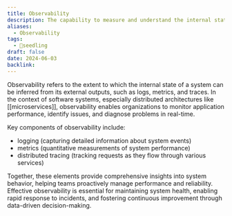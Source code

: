 ```yaml
---
title: Observability
description: The capability to measure and understand the internal states of a system through external outputs, allowing for effective monitoring, troubleshooting, and performance optimization.
aliases:
  - Observability
tags:
  - 🌱seedling
draft: false
date: 2024-06-03
backlink:
---
```


Observability refers to the extent to which the internal state of a system can be inferred from its external outputs, such as logs, metrics, and traces. In the context of software systems, especially distributed architectures like [[microservices]], observability enables organizations to monitor application performance, identify issues, and diagnose problems in real-time.

Key components of observability include:
- logging (capturing detailed information about system events)
- metrics (quantitative measurements of system performance)
- distributed tracing (tracking requests as they flow through various services)

Together, these elements provide comprehensive insights into system behavior, helping teams proactively manage performance and reliability. Effective observability is essential for maintaining system health, enabling rapid response to incidents, and fostering continuous improvement through data-driven decision-making.